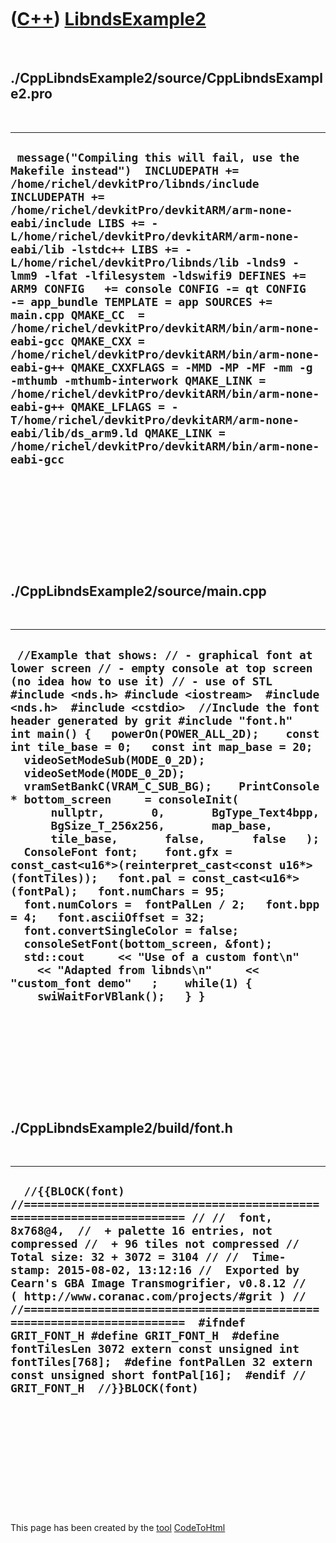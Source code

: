 
 

 

 

 

 

([C++](Cpp.md)) [LibndsExample2](CppLibndsExample2.md)
========================================================

 

./CppLibndsExample2/source/CppLibndsExample2.pro
------------------------------------------------

 

  -------------------------------------------------------------------------------------------------------------------------------------------------------------------------------------------------------------------------------------------------------------------------------------------------------------------------------------------------------------------------------------------------------------------------------------------------------------------------------------------------------------------------------------------------------------------------------------------------------------------------------------------------------------------------------------------------------------------------------------------------------------------------------------------------------------------------------------------------------------------------------------------------
  ` message("Compiling this will fail, use the Makefile instead")  INCLUDEPATH += /home/richel/devkitPro/libnds/include INCLUDEPATH += /home/richel/devkitPro/devkitARM/arm-none-eabi/include LIBS += -L/home/richel/devkitPro/devkitARM/arm-none-eabi/lib -lstdc++ LIBS += -L/home/richel/devkitPro/libnds/lib -lnds9 -lmm9 -lfat -lfilesystem -ldswifi9 DEFINES += ARM9 CONFIG   += console CONFIG -= qt CONFIG   -= app_bundle TEMPLATE = app SOURCES += main.cpp QMAKE_CC  = /home/richel/devkitPro/devkitARM/bin/arm-none-eabi-gcc QMAKE_CXX = /home/richel/devkitPro/devkitARM/bin/arm-none-eabi-g++ QMAKE_CXXFLAGS = -MMD -MP -MF -mm -g -mthumb -mthumb-interwork QMAKE_LINK = /home/richel/devkitPro/devkitARM/bin/arm-none-eabi-g++ QMAKE_LFLAGS = -T/home/richel/devkitPro/devkitARM/arm-none-eabi/lib/ds_arm9.ld QMAKE_LINK = /home/richel/devkitPro/devkitARM/bin/arm-none-eabi-gcc`
  -------------------------------------------------------------------------------------------------------------------------------------------------------------------------------------------------------------------------------------------------------------------------------------------------------------------------------------------------------------------------------------------------------------------------------------------------------------------------------------------------------------------------------------------------------------------------------------------------------------------------------------------------------------------------------------------------------------------------------------------------------------------------------------------------------------------------------------------------------------------------------------------------

 

 

 

 

 

./CppLibndsExample2/source/main.cpp
-----------------------------------

 

  ---------------------------------------------------------------------------------------------------------------------------------------------------------------------------------------------------------------------------------------------------------------------------------------------------------------------------------------------------------------------------------------------------------------------------------------------------------------------------------------------------------------------------------------------------------------------------------------------------------------------------------------------------------------------------------------------------------------------------------------------------------------------------------------------------------------------------------------------------------------------------------------------------------------------------------------------------------------------------------------------------------------------------------------------------------------------------------------------------------------------------------------------
  ` //Example that shows: // - graphical font at lower screen // - empty console at top screen (no idea how to use it) // - use of STL  #include <nds.h> #include <iostream>  #include <nds.h>  #include <cstdio>  //Include the font header generated by grit #include "font.h"  int main() {   powerOn(POWER_ALL_2D);    const int tile_base = 0;   const int map_base = 20;     videoSetModeSub(MODE_0_2D);   videoSetMode(MODE_0_2D);   vramSetBankC(VRAM_C_SUB_BG);    PrintConsole * bottom_screen     = consoleInit(       nullptr,       0,       BgType_Text4bpp,       BgSize_T_256x256,       map_base,       tile_base,       false,       false   );    ConsoleFont font;    font.gfx = const_cast<u16*>(reinterpret_cast<const u16*>(fontTiles));   font.pal = const_cast<u16*>(fontPal);   font.numChars = 95;   font.numColors =  fontPalLen / 2;   font.bpp = 4;   font.asciiOffset = 32;   font.convertSingleColor = false;    consoleSetFont(bottom_screen, &font);    std::cout     << "Use of a custom font\n"     << "Adapted from libnds\n"     << "custom_font demo"   ;    while(1) {     swiWaitForVBlank();   } }`
  ---------------------------------------------------------------------------------------------------------------------------------------------------------------------------------------------------------------------------------------------------------------------------------------------------------------------------------------------------------------------------------------------------------------------------------------------------------------------------------------------------------------------------------------------------------------------------------------------------------------------------------------------------------------------------------------------------------------------------------------------------------------------------------------------------------------------------------------------------------------------------------------------------------------------------------------------------------------------------------------------------------------------------------------------------------------------------------------------------------------------------------------------

 

 

 

 

 

./CppLibndsExample2/build/font.h
--------------------------------

 

  --------------------------------------------------------------------------------------------------------------------------------------------------------------------------------------------------------------------------------------------------------------------------------------------------------------------------------------------------------------------------------------------------------------------------------------------------------------------------------------------------------------------------------------------------------------------------------------------------------------------------------------------------------------------------------
  `  //{{BLOCK(font)  //====================================================================== // //  font, 8x768@4,  //  + palette 16 entries, not compressed //  + 96 tiles not compressed //  Total size: 32 + 3072 = 3104 // //  Time-stamp: 2015-08-02, 13:12:16 //  Exported by Cearn's GBA Image Transmogrifier, v0.8.12 //  ( http://www.coranac.com/projects/#grit ) // //======================================================================  #ifndef GRIT_FONT_H #define GRIT_FONT_H  #define fontTilesLen 3072 extern const unsigned int fontTiles[768];  #define fontPalLen 32 extern const unsigned short fontPal[16];  #endif // GRIT_FONT_H  //}}BLOCK(font)`
  --------------------------------------------------------------------------------------------------------------------------------------------------------------------------------------------------------------------------------------------------------------------------------------------------------------------------------------------------------------------------------------------------------------------------------------------------------------------------------------------------------------------------------------------------------------------------------------------------------------------------------------------------------------------------------

 

 

 

 

 

 

This page has been created by the [tool](Tools.md)
[CodeToHtml](ToolCodeToHtml.md)
